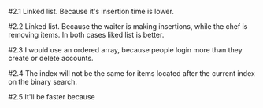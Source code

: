 #2.1
Linked list. Because it's insertion time is lower.

#2.2
Linked list. Because the waiter is making insertions, while the chef is removing items. In both cases liked list is better.

#2.3
I would use an ordered array, because people login more than they create or delete accounts.

#2.4 
The index will not be the same for items located after the current index on the binary search. 

#2.5
It'll be faster because 